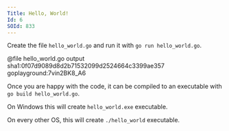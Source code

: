 ```yaml
---
Title: Hello, World!
Id: 6
SOId: 833
---
```


Create the file `hello_world.go` and run it with `go run hello_world.go`.

@file hello_world.go output sha1:0f07d9089d8d2b71532099d2524664c3399ae357 goplayground:7vin2BK8_A6

Once you are happy with the code, it can be compiled to an executable with `go build hello_world.go`.

On Windows this will create `hello_world.exe` executable.

On every other OS, this will create `./hello_world` executable.
